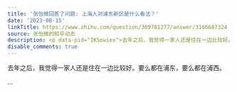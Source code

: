 ```yaml
---
title: '张怡微回答了问题: 上海人对浦东新区是什么看法？'
date: '2023-08-15'
linkTitle: https://www.zhihu.com/question/309781277/answer/3166687324
source: 张怡微的知乎动态
description: <p data-pid="IKSowiex">去年之后，我觉得一家人还是住在一边比较好。要么都在浦东，要么都在浦西。</p> ...
disable_comments: true
---
```

<p data-pid="IKSowiex">去年之后，我觉得一家人还是住在一边比较好。要么都在浦东，要么都在浦西。</p> ...
